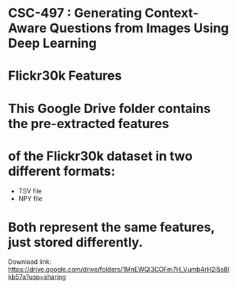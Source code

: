 # CSC-497 : Generating Context-Aware Questions from Images Using Deep Learning
# Flickr30k Features

# This Google Drive folder contains the pre-extracted features 
# of the Flickr30k dataset in two different formats:

- TSV file  
- NPY file  

# Both represent the same features, just stored differently.

Download link:
https://drive.google.com/drive/folders/1MnEWQl3COFm7H_Vumb4rH2j5s8Ikb57a?usp=sharing
